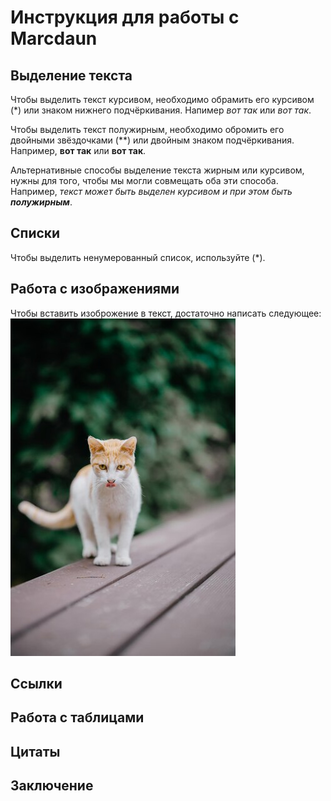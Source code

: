 # Инструкция для работы с Marcdaun

## Выделение текста
Чтобы выделить текст курсивом, необходимо обрамить его курсивом (*) или знаком нижнего подчёркивания. Напимер *вот так* или _вот так_.

Чтобы выделить текст полужирным, необходимо обромить его двойными звёздочками (**) или двойным знаком подчёркивания. Например, **вот так** или __вот так__.

Альтернативные способы выделение текста жирным или курсивом, нужны для того, чтобы мы могли совмещать оба эти способа. Например, _текст может быть выделен курсивом и при этом быть **полужирным**_.
## Списки
Чтобы выделить  ненумерованный список, используйте (*). 


## Работа с изображениями
Чтобы вставить изоброжение в текст, достаточно написать следующее:
![Привет, это Тефтелька!](Тефтелька.jpg)

## Ссылки

## Работа с таблицами

## Цитаты

## Заключение

